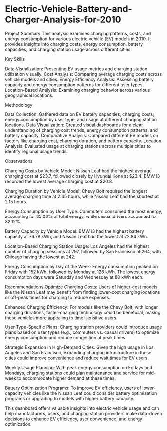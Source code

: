 # Electric-Vehicle-Battery-and-Charger-Analysis-for-2010
Project Summary This analysis examines charging patterns, costs, and energy consumption for various electric vehicle (EV) models in 2010. It provides insights into charging costs, energy consumption, battery capacities, and charging station usage across different cities.


Key Skills

Data Visualization: Presenting EV usage metrics and charging station utilization visually.
Cost Analysis: Comparing average charging costs across vehicle models and cities.
Energy Efficiency Analysis: Assessing battery capacity and energy consumption patterns for different user types.
Location-Based Analysis: Examining charging behavior across various geographical locations.
 
Methodology

Data Collection: Gathered data on EV battery capacities, charging costs, energy consumption by user type, and usage at different charging station locations.
Data Visualization: Created visual dashboards for a clear understanding of charging cost trends, energy consumption patterns, and battery capacity.
Comparative Analysis: Compared different EV models on factors like charging cost, charging duration, and battery capacity.
Location Analysis: Evaluated usage at charging stations across multiple cities to identify regional usage trends.
 

Observations

Charging Costs by Vehicle Model:
Nissan Leaf had the highest average charging cost at $23.7, followed closely by Hyundai Kona at $23.4.
BMW i3 recorded the lowest average charging cost at $20.8.

Charging Duration by Vehicle Model:
Chevy Bolt required the longest average charging time at 2.45 hours, while Nissan Leaf had the shortest at 2.15 hours.

Energy Consumption by User Type:
Commuters consumed the most energy, accounting for 35.03% of total energy, while casual drivers accounted for 32.12%.

Battery Capacity by Vehicle Model:
BMW i3 had the highest battery capacity at 76.78 kWh, and Nissan Leaf had the lowest at 72.84 kWh.

Location-Based Charging Station Usage:
Los Angeles had the highest number of charging sessions at 297, followed by San Francisco at 264, with Chicago having the lowest at 242.

Energy Consumption by Day of the Week:
Energy consumption peaked on Friday with 152 kWh, followed by Monday at 128 kWh. The lowest energy consumption days were Saturday and Wednesday at 80 kWh each.
 

Recommendations
Optimize Charging Costs:
Users of higher-cost models like the Nissan Leaf may benefit from finding lower-cost charging locations or off-peak times for charging to reduce expenses.

Enhanced Charging Efficiency:
For models like the Chevy Bolt, with longer charging durations, faster-charging technology could be beneficial, making these vehicles more appealing to time-sensitive users.

User Type-Specific Plans:
Charging station providers could introduce usage plans based on user types (e.g., commuters vs. casual drivers) to optimize energy consumption and reduce congestion at peak times.

Strategic Expansion in High-Demand Cities:
Given the high usage in Los Angeles and San Francisco, expanding charging infrastructure in these cities could improve convenience and reduce wait times for EV users.

Weekly Usage Planning:
With peak energy consumption on Fridays and Mondays, charging stations could plan maintenance and service for mid-week to accommodate higher demand at these times.

Battery Optimization Programs:
To improve EV efficiency, users of lower-capacity vehicles like the Nissan Leaf could consider battery optimization programs or upgrading to models with higher battery capacity.


This dashboard offers valuable insights into electric vehicle usage and can help manufacturers, users, and charging station providers make data-driven decisions to enhance EV efficiency, user convenience, and energy optimization.
